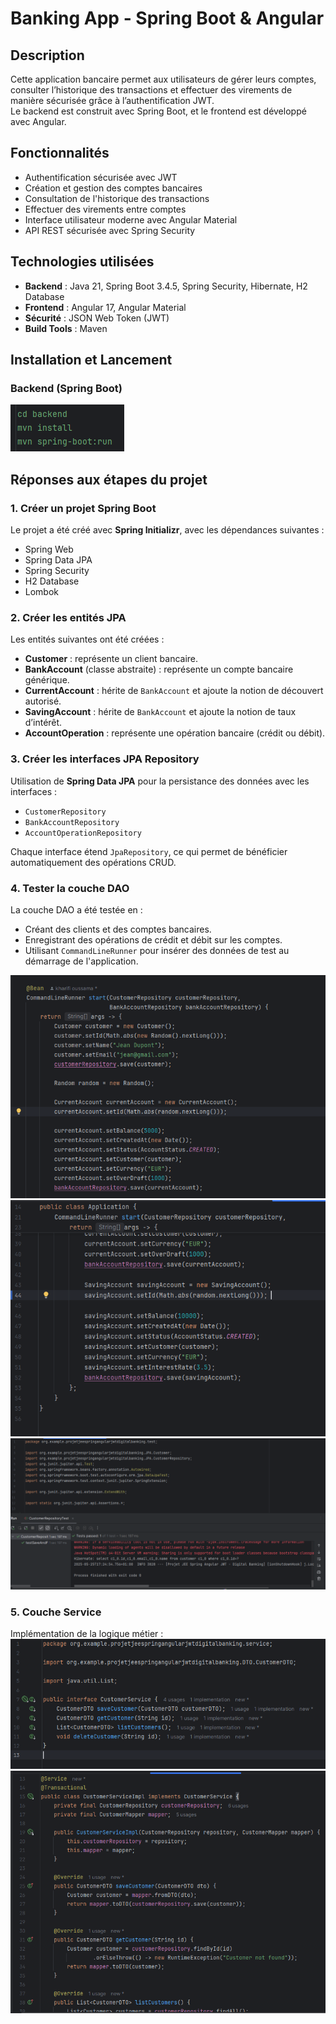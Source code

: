 # Banking App - Spring Boot & Angular

## Description
Cette application bancaire permet aux utilisateurs de gérer leurs comptes, consulter l’historique des transactions et effectuer des virements de manière sécurisée grâce à l’authentification JWT.  
Le backend est construit avec Spring Boot, et le frontend est développé avec Angular.

## Fonctionnalités
- Authentification sécurisée avec JWT
- Création et gestion des comptes bancaires
- Consultation de l'historique des transactions
- Effectuer des virements entre comptes
- Interface utilisateur moderne avec Angular Material
- API REST sécurisée avec Spring Security

## Technologies utilisées
- **Backend** : Java 21, Spring Boot 3.4.5, Spring Security, Hibernate, H2 Database
- **Frontend** : Angular 17, Angular Material
- **Sécurité** : JSON Web Token (JWT)
- **Build Tools** : Maven

## Installation et Lancement

### Backend (Spring Boot)

![img.png](img.png)


## Réponses aux étapes du projet

### 1. Créer un projet Spring Boot
Le projet a été créé avec **Spring Initializr**, avec les dépendances suivantes :
- Spring Web
- Spring Data JPA
- Spring Security
- H2 Database
- Lombok

### 2. Créer les entités JPA
Les entités suivantes ont été créées :
- **Customer** : représente un client bancaire.
- **BankAccount** (classe abstraite) : représente un compte bancaire générique.
- **CurrentAccount** : hérite de `BankAccount` et ajoute la notion de découvert autorisé.
- **SavingAccount** : hérite de `BankAccount` et ajoute la notion de taux d’intérêt.
- **AccountOperation** : représente une opération bancaire (crédit ou débit).

### 3. Créer les interfaces JPA Repository
Utilisation de **Spring Data JPA** pour la persistance des données avec les interfaces :
- `CustomerRepository`
- `BankAccountRepository`
- `AccountOperationRepository`

Chaque interface étend `JpaRepository`, ce qui permet de bénéficier automatiquement des opérations CRUD.

### 4. Tester la couche DAO
La couche DAO a été testée en :
- Créant des clients et des comptes bancaires.
- Enregistrant des opérations de crédit et débit sur les comptes.
- Utilisant `CommandLineRunner` pour insérer des données de test au démarrage de l'application.

![img_1.png](img_1.png)
![img_2.png](img_2.png)
![img_3.png](img_3.png)

### 5. Couche Service
Implémentation de la logique métier :
![img_4.png](img_4.png)
![img_5.png](img_5.png)




